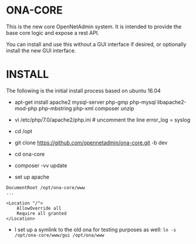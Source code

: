 ONA-CORE
========

This is the new core OpenNetAdmin system.  It is intended to provide the base core logic and expose a rest API.

You can install and use this without a GUI interface if desired, or optionally install the new GUI interface.

INSTALL
=======

The following is the initial install process based on ubuntu 16.04

* apt-get install apache2 mysql-server php-gmp php-mysql libapache2-mod-php php-mbstring php-xml composer unzip
* vi /etc/php/7.0/apache2/php.ini # uncomment the line error_log = syslog
* cd /opt
* git clone https://github.com/opennetadmin/ona-core.git -b dev
* cd ona-core
* composer -vv update

* set up apache
```
DocumentRoot /opt/ona-core/www
...

<Location "/">
    AllowOverride all
    Require all granted
</Location>

```

* I set up a symlink to the old ona for testing purposes as well: `ln -s /opt/ona-core/www/gui /opt/ona/www`
